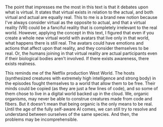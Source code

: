 The point that impresses me the most in this text is that it debates upon what is virtual. It states that virtual exists in relation to the actual, and both virtual and actual are equally real. This to me is a brand new notion because I've always consider virtual as the opposite to actual, and that a virtual reality (VR) could be a fanciful reality that is completely irrelevant to the real world. However, applying the concept in this text, I figured that even if you create a whole new virtual world with avatars that live only in that world, what happens there is still real. The avatars could have emotions and actions that affect upon that reality, and they consider themselves to be real. Or, the humans joining in that virtual reality are actual participants even if their biological bodies aren't involved. If there exists awareness, there exists realness.

This reminds me of the Netflix production West World. The hosts (synthesized creatures with extremely high intelligence and strong body) in the episodes fought themselves to a world that allow them to be free. Their minds could be copied (as they are just a few lines of code), and so some of them chose to live in a digital world backed up in the cloud. We, organic organisms, may never be able to construe creatures made from code and fibers. But it doesn't mean that being organic is the only means to be real. Until the age of the fully self-aware AI comes, we can still try to resolve and understand between ourselves of the same species. And then, the problems may be incomprehensible.
